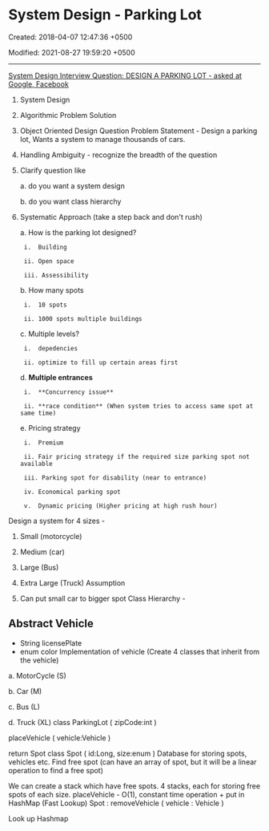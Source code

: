 # System Design - Parking Lot

Created: 2018-04-07 12:47:36 +0500

Modified: 2021-08-27 19:59:20 +0500

---

[System Design Interview Question: DESIGN A PARKING LOT - asked at Google, Facebook](https://www.youtube.com/watch?v=DSGsa0pu8-k)

1. System Design

2. Algorithmic Problem Solution

3. Object Oriented Design Question
Problem Statement - Design a parking lot, Wants a system to manage thousands of cars.
1. Handling Ambiguity - recognize the breadth of the question

2. Clarify question like

    a.  do you want a system design

    b.  do you want class hierarchy

3. Systematic Approach (take a step back and don't rush)

    a.  How is the parking lot designed?

        i.  Building

        ii. Open space

        iii. Assessibility

    b.  How many spots

        i.  10 spots

        ii. 1000 spots multiple buildings

    c.  Multiple levels?

        i.  depedencies

        ii. optimize to fill up certain areas first
    d.  **Multiple entrances**

        i.  **Concurrency issue**

        ii. **race condition** (When system tries to access same spot at same time)
    e.  Pricing strategy

        i.  Premium

        ii. Fair pricing strategy if the required size parking spot not available

        iii. Parking spot for disability (near to entrance)

        iv. Economical parking spot

        v.  Dynamic pricing (Higher pricing at high rush hour)

Design a system for 4 sizes -

1. Small (motorcycle)

2. Medium (car)

3. Large (Bus)

4. Extra Large (Truck)
Assumption

1. Can put small car to bigger spot
Class Hierarchy -

## Abstract Vehicle

- String licensePlate
- enum color
Implementation of vehicle (Create 4 classes that inherit from the vehicle)

a.  MotorCycle (S)

b.  Car (M)

c.  Bus (L)

d.  Truck (XL)
class ParkingLot ( zipCode:int )

placeVehicle ( vehicle:Vehicle )

return Spot
class Spot ( id:Long, size:enum )
Database for storing spots, vehicles etc.
Find free spot (can have an array of spot, but it will be a linear operation to find a free spot)

We can create a stack which have free spots.
4 stacks, each for storing free spots of each size.
placeVehicle - O(1), constant time operation + put in HashMap (Fast Lookup)
Spot : removeVehicle ( vehicle : Vehicle )

Look up Hashmap
